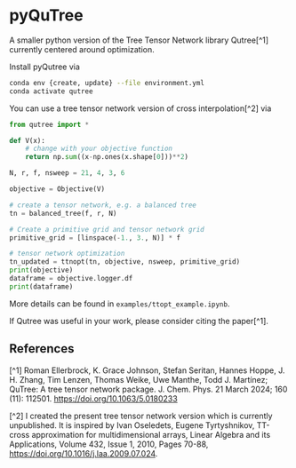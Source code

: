 # pyQuTree

A smaller python version of the Tree Tensor Network library Qutree[^1]
currently centered around optimization.

Install pyQutree via
```bash
conda env {create, update} --file environment.yml
conda activate qutree
```

You can use a tree tensor network version of cross interpolation[^2] via
```python
from qutree import *

def V(x):
    # change with your objective function
    return np.sum((x-np.ones(x.shape[0]))**2)

N, r, f, nsweep = 21, 4, 3, 6

objective = Objective(V)

# create a tensor network, e.g. a balanced tree
tn = balanced_tree(f, r, N) 

# Create a primitive grid and tensor network grid
primitive_grid = [linspace(-1., 3., N)] * f

# tensor network optimization
tn_updated = ttnopt(tn, objective, nsweep, primitive_grid)
print(objective)
dataframe = objective.logger.df
print(dataframe)
```
More details can be found in `examples/ttopt_example.ipynb`.

If Qutree was useful in your work, please consider citing the paper[^1].

## References
[^1] Roman Ellerbrock, K. Grace Johnson, Stefan Seritan, Hannes Hoppe, J. H. Zhang, Tim Lenzen, Thomas Weike, Uwe Manthe, Todd J. Martínez; QuTree: A tree tensor network package. J. Chem. Phys. 21 March 2024; 160 (11): 112501. https://doi.org/10.1063/5.0180233

[^2] I created the present tree tensor network version which is currently unpublished. It is inspired by Ivan Oseledets, Eugene Tyrtyshnikov, TT-cross approximation for multidimensional arrays, Linear Algebra and its Applications, Volume 432, Issue 1, 2010, Pages 70-88, https://doi.org/10.1016/j.laa.2009.07.024.